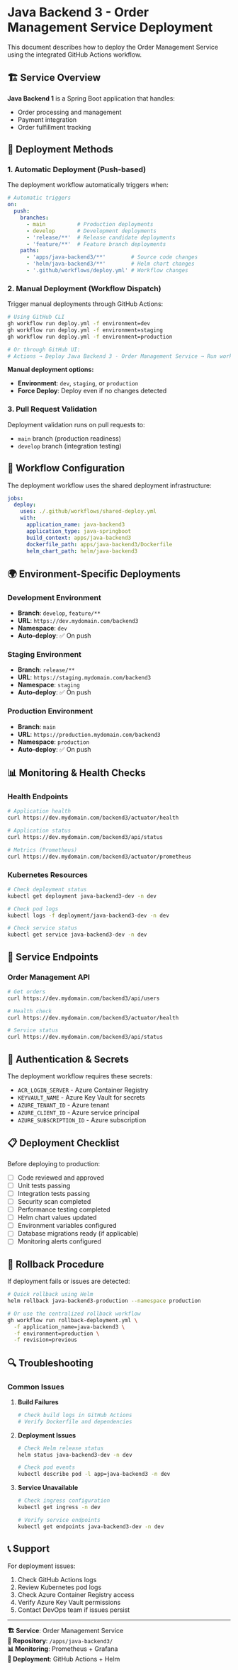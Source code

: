 # Java Backend 3 - Order Management Service Deployment

This document describes how to deploy the Order Management Service using the integrated GitHub Actions workflow.

## 🏗️ **Service Overview**

**Java Backend 1** is a Spring Boot application that handles:
- Order processing and management
- Payment integration
- Order fulfillment tracking

## 🚀 **Deployment Methods**

### 1. **Automatic Deployment (Push-based)**

The deployment workflow automatically triggers when:

```yaml
# Automatic triggers
on:
  push:
    branches:
      - main          # Production deployments
      - develop       # Development deployments
      - 'release/**'  # Release candidate deployments
      - 'feature/**'  # Feature branch deployments
    paths:
      - 'apps/java-backend3/**'        # Source code changes
      - 'helm/java-backend3/**'        # Helm chart changes
      - '.github/workflows/deploy.yml' # Workflow changes
```

### 2. **Manual Deployment (Workflow Dispatch)**

Trigger manual deployments through GitHub Actions:

```bash
# Using GitHub CLI
gh workflow run deploy.yml -f environment=dev
gh workflow run deploy.yml -f environment=staging
gh workflow run deploy.yml -f environment=production

# Or through GitHub UI:
# Actions → Deploy Java Backend 3 - Order Management Service → Run workflow
```

**Manual deployment options:**
- **Environment**: `dev`, `staging`, or `production`
- **Force Deploy**: Deploy even if no changes detected

### 3. **Pull Request Validation**

Deployment validation runs on pull requests to:
- `main` branch (production readiness)
- `develop` branch (integration testing)

## 🔧 **Workflow Configuration**

The deployment workflow uses the shared deployment infrastructure:

```yaml
jobs:
  deploy:
    uses: ./.github/workflows/shared-deploy.yml
    with:
      application_name: java-backend3
      application_type: java-springboot
      build_context: apps/java-backend3
      dockerfile_path: apps/java-backend3/Dockerfile
      helm_chart_path: helm/java-backend3
```

## 🌍 **Environment-Specific Deployments**

### Development Environment
- **Branch**: `develop`, `feature/**`
- **URL**: `https://dev.mydomain.com/backend3`
- **Namespace**: `dev`
- **Auto-deploy**: ✅ On push

### Staging Environment
- **Branch**: `release/**`
- **URL**: `https://staging.mydomain.com/backend3`
- **Namespace**: `staging`
- **Auto-deploy**: ✅ On push

### Production Environment
- **Branch**: `main`
- **URL**: `https://production.mydomain.com/backend3`
- **Namespace**: `production`
- **Auto-deploy**: ✅ On push

## 📊 **Monitoring & Health Checks**

### Health Endpoints
```bash
# Application health
curl https://dev.mydomain.com/backend3/actuator/health

# Application status
curl https://dev.mydomain.com/backend3/api/status

# Metrics (Prometheus)
curl https://dev.mydomain.com/backend3/actuator/prometheus
```

### Kubernetes Resources
```bash
# Check deployment status
kubectl get deployment java-backend3-dev -n dev

# Check pod logs
kubectl logs -f deployment/java-backend3-dev -n dev

# Check service status
kubectl get service java-backend3-dev -n dev
```

## 🎯 **Service Endpoints**

### Order Management API
```bash
# Get orders
curl https://dev.mydomain.com/backend3/api/users

# Health check
curl https://dev.mydomain.com/backend3/actuator/health

# Service status
curl https://dev.mydomain.com/backend3/api/status
```

## 🔐 **Authentication & Secrets**

The deployment workflow requires these secrets:
- `ACR_LOGIN_SERVER` - Azure Container Registry
- `KEYVAULT_NAME` - Azure Key Vault for secrets
- `AZURE_TENANT_ID` - Azure tenant
- `AZURE_CLIENT_ID` - Azure service principal
- `AZURE_SUBSCRIPTION_ID` - Azure subscription

## 📋 **Deployment Checklist**

Before deploying to production:

- [ ] Code reviewed and approved
- [ ] Unit tests passing
- [ ] Integration tests passing
- [ ] Security scan completed
- [ ] Performance testing completed
- [ ] Helm chart values updated
- [ ] Environment variables configured
- [ ] Database migrations ready (if applicable)
- [ ] Monitoring alerts configured

## 🚨 **Rollback Procedure**

If deployment fails or issues are detected:

```bash
# Quick rollback using Helm
helm rollback java-backend3-production --namespace production

# Or use the centralized rollback workflow
gh workflow run rollback-deployment.yml \
  -f application_name=java-backend3 \
  -f environment=production \
  -f revision=previous
```

## 🔍 **Troubleshooting**

### Common Issues

1. **Build Failures**
   ```bash
   # Check build logs in GitHub Actions
   # Verify Dockerfile and dependencies
   ```

2. **Deployment Issues**
   ```bash
   # Check Helm release status
   helm status java-backend3-dev -n dev
   
   # Check pod events
   kubectl describe pod -l app=java-backend3 -n dev
   ```

3. **Service Unavailable**
   ```bash
   # Check ingress configuration
   kubectl get ingress -n dev
   
   # Verify service endpoints
   kubectl get endpoints java-backend3-dev -n dev
   ```

## 📞 **Support**

For deployment issues:
1. Check GitHub Actions logs
2. Review Kubernetes pod logs
3. Check Azure Container Registry access
4. Verify Azure Key Vault permissions
5. Contact DevOps team if issues persist

---

**🏗️ Service**: Order Management Service  
**🔗 Repository**: `/apps/java-backend3/`  
**📊 Monitoring**: Prometheus + Grafana  
**🚀 Deployment**: GitHub Actions + Helm
